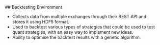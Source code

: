 ## Backtesting Environment

- Collects data from multiple exchanges through their REST API and stores it using HDF5 format.
- Used to backtest various types of strategies that could be used to test quant strategies, with an easy way to implement new ideas.
- Ability to optimise the backtest results with a genetic algorithm.
